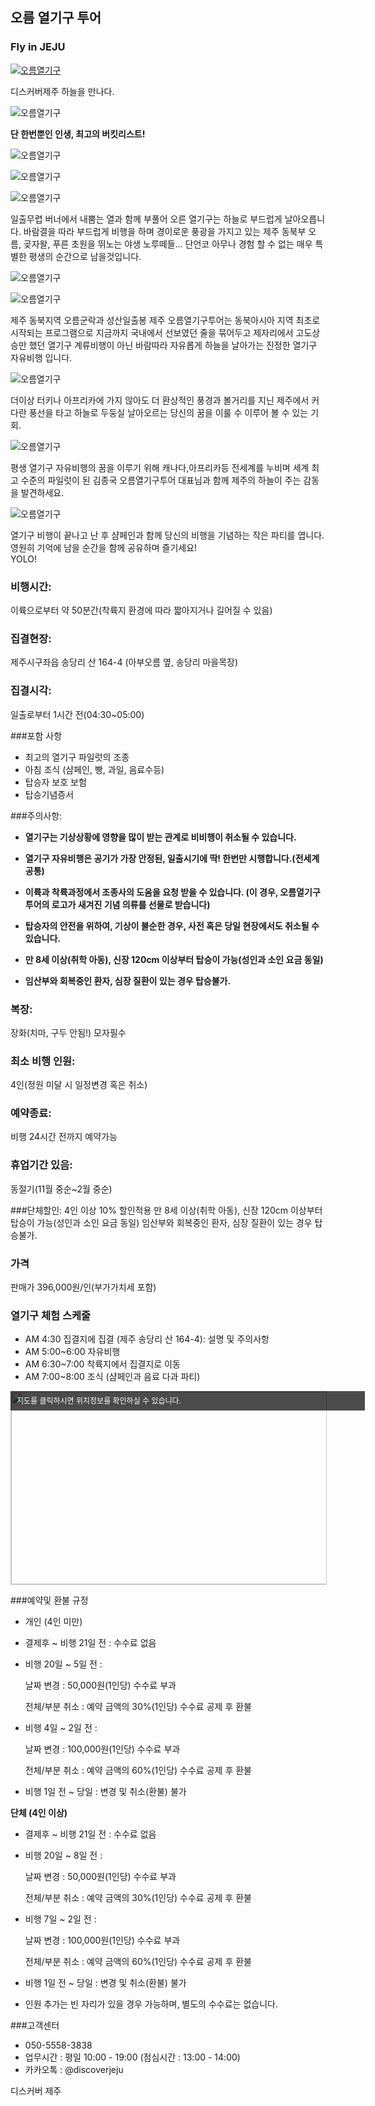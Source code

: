 ## 오름 열기구 투어
### Fly in JEJU

[![오름열기구](http://img.youtube.com/vi/oihNJS6JGOE/0.jpg)](https://www.youtube.com/watch?v=oihNJS6JGOE)




디스커버제주 하늘을 만나다.

![오름열기구](https://s5.postimg.org/8z9sjg307/image.jpg#center)






**단 한번뿐인 인생, 최고의 버킷리스트!** 

![오름열기구](https://s5.postimg.org/ybjufmo1j/SG103041.jpg#center)

![오름열기구](https://s5.postimg.org/55gcaalo7/image.jpg#center)

![오름열기구](https://s5.postimg.org/9d6j5axpz/P20170503_064328145_DE61388_C-8_C14-4_DA2-9_D4_A-88_A4.jpg#center)

일출무렵  버너에서 내뿜는 열과 함께 부풀어 오른 열기구는 하늘로 부드럽게 날아오릅니다.
바람결을 따라 부드럽게 비행을 하며 경이로운 풍광을 가지고 있는 제주 동북부 오름, 곶자왈, 푸른 초원을 뛰노는 야생 노루떼들...
단언코 아무나 경험 할 수 없는 매우 특별한 평생의 순간으로 남을것입니다. 

![오름열기구](https://s5.postimg.org/iosl29a9j/SG102816.jpg#center)

![오름열기구](https://s5.postimg.org/lsynlb1o7/IMG_1000.jpg#center)

제주 동북지역 오름군락과 성산일출봉
제주 오름열기구투어는 동북아시아 지역 최초로 시작되는 프로그램으로 
지금까지 국내에서 선보였던 줄을 묶어두고 제자리에서 고도상승만 했던 열기구 계류비행이 아닌 
바람따라 자유롭게 하늘을 날아가는 진정한 열기구 자유비행 입니다. 

![오름열기구](https://s5.postimg.org/4d4hjm2pj/CHK_8400.jpg#center)

더이상 터키나 아프리카에 가지 않아도 더 환상적인 풍경과 볼거리를 지닌 제주에서
커다란 풍선을 타고 하늘로 두둥실 날아오르는 당신의 꿈을 이룰 수 이루어 볼 수 있는 기회. 

![오름열기구](https://s5.postimg.org/96su27ol3/image.jpg#center)

평생 열기구 자유비행의 꿈을 이루기 위해 캐나다,아프리카등 전세계를 누비며 세계 최고 수준의 파일럿이 된
김종국 오름열기구투어 대표님과 함께 제주의 하늘이 주는 감동을 발견하세요. 

![오름열기구](https://s5.postimg.org/74wy1pfzr/image.jpg#center)

열기구 비행이 끝나고 난 후 샴페인과 함께 당신의 비행을 기념하는 작은 파티를 엽니다. 
영원히 기억에 남을 순간을 함께 공유하며 즐기세요!  
YOLO! 
   

### 비행시간: 
이륙으로부터 약 50분간(착륙지 환경에 따라 짧아지거나 길어질 수 있음)

### 집결현장: 
제주시구좌읍 송당리 산 164-4 (아부오름 옆, 송당리 마을목장)

### 집결시각: 
일출로부터 1시간 전(04:30~05:00)

###포함 사항
- 최고의 열기구 파일럿의 조종
- 아침 조식 (샴페인, 빵, 과일, 음료수등)
- 탑승자 보호 보험
- 탑승기념증서

###주의사항:

- **열기구는 기상상황에 영향을 많이 받는 관계로 비비행이 취소될 수 있습니다.**

- **열기구 자유비행은 공기가 가장 안정된, 일출시기에 딱! 한번만 시행합니다.(전세계 공통)**

- **이륙과 착륙과정에서 조종사의 도움을 요청 받을 수 있습니다.
 (이 경우, 오름열기구투어의 로고가 새겨진 기념 의류를 선물로 받습니다)**
 
- **탑승자의 안전을 위하여, 기상이 불순한 경우, 사전 혹은 당일 현장에서도 취소될 수 있습니다.**

- **만 8세 이상(취학 아동), 신장 120cm 이상부터 탑승이 가능(성인과 소인 요금 동일)**

- **임산부와 회복중인 환자, 심장 질환이 있는 경우 탑승불가.**

### 복장: 
장화(치마, 구두 안됨!) 모자필수

### 최소 비행 인원: 
4인(정원 미달 시 일정변경 혹은 취소)

### 예약종료: 
비행 24시간 전까지 예약가능

### 휴업기간 있음: 
동절기(11월 중순~2월 중순)
 
###단체할인: 
4인 이상 10% 할인적용
만 8세 이상(취학 아동), 신장 120cm 이상부터 탑승이 가능(성인과 소인 요금 동일)
임산부와 회복중인 환자, 심장 질환이 있는 경우 탑승불가.
 
 
### 가격
판매가 396,000원/인(부가가치세 포함)


### 열기구 체험 스케줄

* AM 4:30 집결지에 집결 (제주 송당리 산 164-4): 설명 및 주의사항 
* AM 5:00~6:00 자유비행 
* AM 6:30~7:00 착륙지에서 집결지로 이동 
* AM 7:00~8:00 조식 (샴페인과 음료 다과 파티) 






<a href="http://map.daum.net/?urlX=447678&urlY=-13930&urlLevel=7&map_type=TYPE_MAP&map_hybrid=false&SHOWMARK=true" target="_blank"><span style="background:#000;position:absolute;width:557px;opacity:.7;filter:alpha(opacity=70);color:#fff;overflow:hidden;font:12px/1.5 Dotum, '돋움', sans-serif;text-decoration:none;padding:7px 0px 0px 10px; height: 24px;">지도를 클릭하시면 위치정보를 확인하실 수 있습니다.</span><img width="565" height="308" src="http://map2.daum.net/map/mapservice?MX=447678&MY=-13930&SCALE=40&IW=565&IH=308&COORDSTM=WCONGNAMUL" style="border:1px solid #ccc"></a>


###예약및 환불 규정

* 개인 (4인 미만)

* 결제후 ~ 비행 21일 전 : 수수료 없음
* 비행 20일 ~ 5일 전 :

   날짜 변경 : 50,000원(1인당) 수수료 부과

   전체/부분 취소 : 예약 금액의 30%(1인당) 수수료 공제 후 환불

* 비행 4일 ~ 2일 전 :

   날짜 변경 : 100,000원(1인당) 수수료 부과
   
   전체/부분 취소 : 예약 금액의 60%(1인당) 수수료 공제 후 환불
   
* 비행 1일 전 ~ 당일 : 변경 및 취소(환불) 불가

**단체 (4인 이상)**

* 결제후 ~ 비행 21일 전 : 수수료 없음
* 비행 20일 ~ 8일 전 :

   날짜 변경 : 50,000원(1인당) 수수료 부과
   
   전체/부분 취소 : 예약 금액의 30%(1인당) 수수료 공제 후 환불
   
* 비행 7일 ~ 2일 전 :

   날짜 변경 : 100,000원(1인당) 수수료 부과
   
   전체/부분 취소 : 예약 금액의 60%(1인당) 수수료 공제 후 환불
   
* 비행 1일 전 ~ 당일 : 변경 및 취소(환불) 불가

* 인원 추가는 빈 자리가 있을 경우 가능하며, 별도의 수수료는 없습니다.





###고객센터
- 050-5558-3838 
- 업무시간 : 평일 10:00 - 19:00 (점심시간 : 13:00 - 14:00)
- 카카오톡 : @discoverjeju 

디스커버 제주
